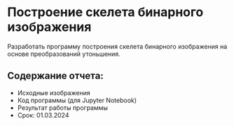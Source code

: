 # Построение скелета бинарного изображения
Разработать программу построения скелета бинарного изображения на основе преобразований утоньшения.

## Содержание отчета:
 * Исходные изображения
 * Код программы (для Jupyter Notebook)
 * Результат работы программы
 * Срок: 01.03.2024
